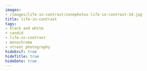 ```yaml
---
images:
- /images/life-in-contrast/zonephotos-life-in-contrast-24.jpg
title: life-in-contrast
tags:
- black and white
- candid
- life-in-contrast
- monochrome
- street photography
hideExif: true
hideTitle: true
hideDate: true
---
```

